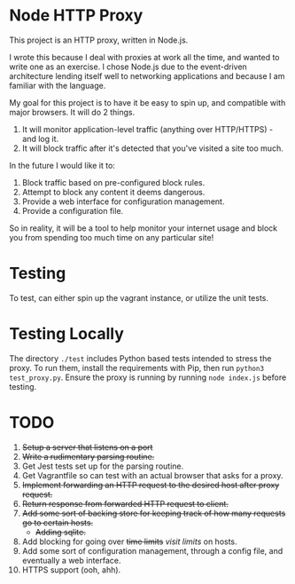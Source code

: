 # Node HTTP Proxy

This project is an HTTP proxy, written in Node.js.

I wrote this because I deal with proxies at work all the time, and wanted to write one as an exercise. I chose
Node.js due to the event-driven architecture lending itself well to networking applications and because I 
am familiar with the language.

My goal for this project is to have it be easy to spin up, and compatible with major browsers. It will do 2 things.

1. It will monitor application-level traffic (anything over HTTP/HTTPS) - and log it.
2. It will block traffic after it's detected that you've visited a site too much.

In the future I would like it to:

1. Block traffic based on pre-configured block rules.
2. Attempt to block any content it deems dangerous.
3. Provide a web interface for configuration management.
4. Provide a configuration file.

So in reality, it will be a tool to help monitor your internet usage and block you from spending too much time on any particular site!

# Testing

To test, can either spin up the vagrant instance, or utilize the unit tests.

# Testing Locally

The directory `./test` includes Python based tests intended to stress the proxy.
To run them, install the requirements with Pip, then run
`python3 test_proxy.py`. Ensure the proxy is running by running `node index.js` before testing.

# TODO

1. ~~Setup a server that listens on a port~~
2. ~~Write a rudimentary parsing routine.~~
3. Get Jest tests set up for the parsing routine.
4. Get Vagrantfile so can test with an actual browser that asks for a proxy.
5. ~~Implement forwarding an HTTP request to the desired host after proxy request.~~
6. ~~Return response from forwarded HTTP request to client.~~
7. ~~Add some sort of backing store for keeping track of how many requests go to certain hosts.~~
    - ~~Adding sqlite.~~
8. Add blocking for going over ~~time limits~~ *visit limits* on hosts.
9. Add some sort of configuration management, through a config file, and eventually a web interface.
10. HTTPS support (ooh, ahh).